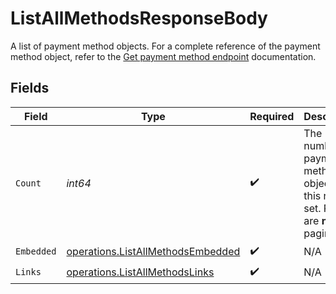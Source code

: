 # ListAllMethodsResponseBody

A list of payment method objects. For a complete reference of the
payment method object, refer to the [Get payment method endpoint](get-method) documentation.


## Fields

| Field                                                                                   | Type                                                                                    | Required                                                                                | Description                                                                             | Example                                                                                 |
| --------------------------------------------------------------------------------------- | --------------------------------------------------------------------------------------- | --------------------------------------------------------------------------------------- | --------------------------------------------------------------------------------------- | --------------------------------------------------------------------------------------- |
| `Count`                                                                                 | *int64*                                                                                 | :heavy_check_mark:                                                                      | The number of payment method objects in this result set. Results are **not** paginated. | 5                                                                                       |
| `Embedded`                                                                              | [operations.ListAllMethodsEmbedded](../../models/operations/listallmethodsembedded.md)  | :heavy_check_mark:                                                                      | N/A                                                                                     |                                                                                         |
| `Links`                                                                                 | [operations.ListAllMethodsLinks](../../models/operations/listallmethodslinks.md)        | :heavy_check_mark:                                                                      | N/A                                                                                     |                                                                                         |
